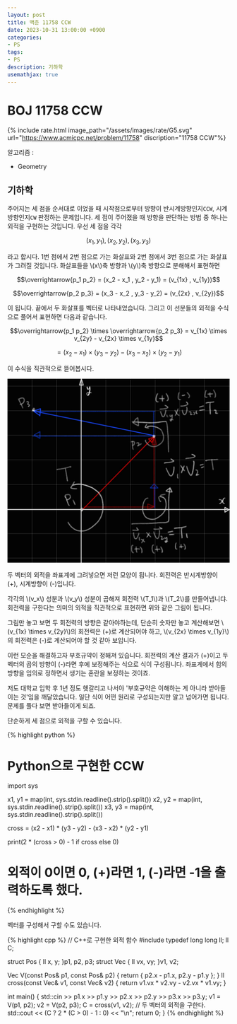 ```yaml
---
layout: post
title: 백준 11758 CCW
date: 2023-10-31 13:00:00 +0900
categories:
- PS
tags:
- PS
description: 기하학
usemathjax: true
---
```


# BOJ 11758 CCW

{% include rate.html image_path="/assets/images/rate/G5.svg" url="https://www.acmicpc.net/problem/11758" discription="11758 CCW"%}

알고리즘 :
- Geometry

## 기하학

주어지는 세 점을 순서대로 이었을 때 시작점으로부터 방향이 반시계방향인지`CCW`, 시계방향인지`CW` 판정하는 문제입니다.
세 점이 주어졌을 때 방향을 판단하는 방법 중 하나는 외적을 구현하는 것입니다. 우선 세 점을 각각

$$(x_1 , y_1) , (x_2 , y_2) , (x_3 , y_3)$$

라고 합시다.
1번 점에서 2번 점으로 가는 화살표와 2번 점에서 3번 점으로 가는 화살표가 그려질 것입니다. 화살표들을 \\(x\\)축 방향과 \\(y\\)축 방향으로 분해해서 표현하면

$$\overrightarrow{p_1 p_2} = (x_2 - x_1 , y_2 - y_1) = (v_{1x} , v_{1y})$$

$$\overrightarrow{p_2 p_3} = (x_3 - x_2 , y_3 - y_2) = (v_{2x} , v_{2y})$$

이 됩니다. 끝에서 두 화살표를 벡터로 나타내었습니다.
그리고 이 선분들의 외적을 수식으로 풀어서 표현하면 다음과 같습니다.

$$\overrightarrow{p_1 p_2} \times \overrightarrow{p_2 p_3} = v_{1x} \times v_{2y} - v_{2x} \times v_{1y}$$

$$= (x_2 - x_1) \times (y_3 - y_2) - (x_3 - x_2) \times (y_2 - y_1)$$

이 수식을 직관적으로 뜯어봅시다.

![CCW](/assets/images/2023-11-01-ccw/CCW.jpg)

두 벡터의 외적을 좌표계에 그려넣으면 저런 모양이 됩니다.
회전력은 반시계방향이 (+), 시계방향이 (-)입니다.

각각의 \\(v_x\\) 성분과 \\(v_y\\) 성분이 곱해져 회전력 \\(T_1\\)과 \\(T_2\\)를 만들어냅니댜. 회전력을 구한다는 의미의 외적을 직관적으로 표현하면 위와 같은 그림이 됩니다.

그림만 놓고 보면 두 회전력의 방향은 같아야하는데, 단순히 숫자만 놓고 계산해보면 \\(v_{1x} \times v_{2y}\\)의 회전력은 (+)로 계산되어야 하고, \\(v_{2x} \times v_{1y}\\)의 회전력은 (-)로 계산되어야 할 것 같아 보입니다.

이런 모순을 해결하고자 부호규약이 정해져 있습니다. 회전력의 계산 결과가 (+)이고 두 벡터의 곱의 방향이 (-)라면 후에 보정해주는 식으로 식이 구성됩니다. 좌표계에서 힘의 방향을 임의로 정하면서 생기는 혼란을 보정하는 것이죠.

저도 대학교 입학 후 1년 정도 헷갈리고 나서야 '부호규약은 이해하는 게 아니라 받아들이는 것'임을 깨달았습니다. 일단 식이 어떤 원리로 구성되는지만 알고 넘어가면 됩니다. 문제를 풀다 보면 받아들이게 되죠.

단순하게 세 점으로 외적을 구할 수 있습니다.

{% highlight python %}
# Python으로 구현한 CCW
import sys

x1, y1 = map(int, sys.stdin.readline().strip().split())
x2, y2 = map(int, sys.stdin.readline().strip().split())
x3, y3 = map(int, sys.stdin.readline().strip().split())

cross = (x2 - x1) * (y3 - y2) - (x3 - x2) * (y2 - y1)

print(2 * (cross > 0) - 1 if cross else 0)
# 외적이 0이면 0, (+)라면 1, (-)라면 -1을 출력하도록 했다.
{% endhighlight %}


벡터를 구성해서 구할 수도 있습니다.

{% highlight cpp %}
// C++로 구현한 외적 함수
#include <iostream>
typedef long long ll;
ll C;

struct Pos { ll x, y; }p1, p2, p3;
struct Vec { ll vx, vy; }v1, v2;

Vec V(const Pos& p1, const Pos& p2) { return { p2.x - p1.x, p2.y - p1.y }; }
ll cross(const Vec& v1, const Vec& v2) { return v1.vx * v2.vy - v2.vx * v1.vy; }

int main() {
    std::cin >> p1.x >> p1.y >> p2.x >> p2.y >> p3.x >> p3.y;
    v1 = V(p1, p2); v2 = V(p2, p3);
    C = cross(v1, v2);  // 두 벡터의 외적을 구한다.
    std::cout << (C ? 2 * (C > 0) - 1 : 0) << "\n";
    return 0;
}
{% endhighlight %}